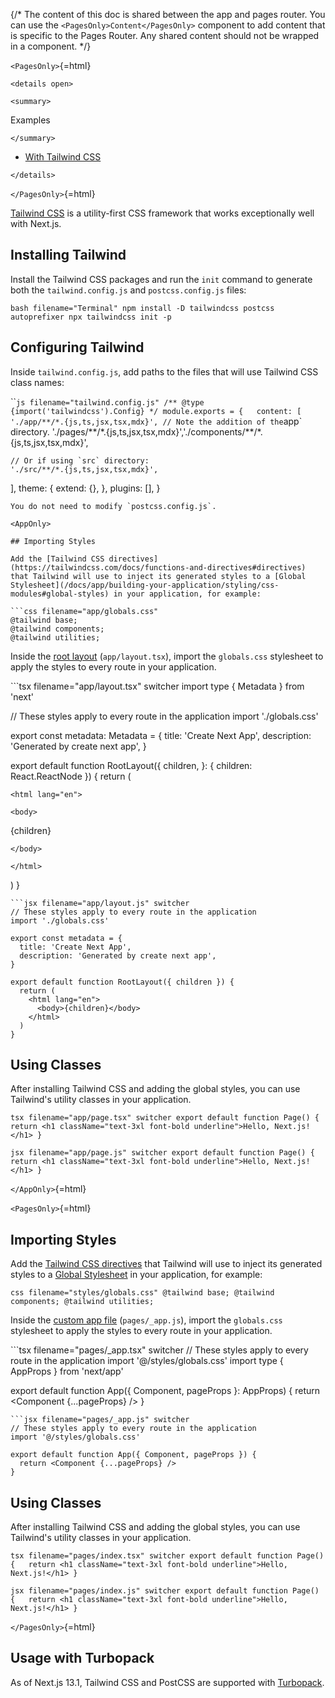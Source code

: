 {/\* The content of this doc is shared between the app and pages router.
You can use the `<PagesOnly>Content</PagesOnly>` component to add
content that is specific to the Pages Router. Any shared content should
not be wrapped in a component. \*/}

`<PagesOnly>`{=html}

```{=html}
<details open>
```
```{=html}
<summary>
```
Examples
```{=html}
</summary>
```
-   [With Tailwind
    CSS](https://github.com/vercel/next.js/tree/canary/examples/with-tailwindcss)

```{=html}
</details>
```
`</PagesOnly>`{=html}

[Tailwind CSS](https://tailwindcss.com/) is a utility-first CSS
framework that works exceptionally well with Next.js.

## Installing Tailwind

Install the Tailwind CSS packages and run the `init` command to generate
both the `tailwind.config.js` and `postcss.config.js` files:

`bash filename="Terminal" npm install -D tailwindcss postcss autoprefixer npx tailwindcss init -p`

## Configuring Tailwind

Inside `tailwind.config.js`, add paths to the files that will use
Tailwind CSS class names:

\`\``js filename="tailwind.config.js" /** @type {import('tailwindcss').Config} */ module.exports = {   content: [     './app/**/*.{js,ts,jsx,tsx,mdx}', // Note the addition of the`app\`
directory.
'./pages/\*\*/\*.{js,ts,jsx,tsx,mdx}','./components/\*\*/\*.{js,ts,jsx,tsx,mdx}',

    // Or if using `src` directory:
    './src/**/*.{js,ts,jsx,tsx,mdx}',

\], theme: { extend: {}, }, plugins: \[\], }


    You do not need to modify `postcss.config.js`.

    <AppOnly>

    ## Importing Styles

    Add the [Tailwind CSS directives](https://tailwindcss.com/docs/functions-and-directives#directives) that Tailwind will use to inject its generated styles to a [Global Stylesheet](/docs/app/building-your-application/styling/css-modules#global-styles) in your application, for example:

    ```css filename="app/globals.css"
    @tailwind base;
    @tailwind components;
    @tailwind utilities;

Inside the [root
layout](/docs/app/building-your-application/routing/pages-and-layouts#root-layout-required)
(`app/layout.tsx`), import the `globals.css` stylesheet to apply the
styles to every route in your application.

\`\`\`tsx filename="app/layout.tsx" switcher import type { Metadata }
from 'next'

// These styles apply to every route in the application import
'./globals.css'

export const metadata: Metadata = { title: 'Create Next App',
description: 'Generated by create next app', }

export default function RootLayout({ children, }: { children:
React.ReactNode }) { return (
```{=html}
<html lang="en">
```
```{=html}
<body>
```
{children}
```{=html}
</body>
```
```{=html}
</html>
```
) }


    ```jsx filename="app/layout.js" switcher
    // These styles apply to every route in the application
    import './globals.css'

    export const metadata = {
      title: 'Create Next App',
      description: 'Generated by create next app',
    }

    export default function RootLayout({ children }) {
      return (
        <html lang="en">
          <body>{children}</body>
        </html>
      )
    }

## Using Classes

After installing Tailwind CSS and adding the global styles, you can use
Tailwind's utility classes in your application.

`tsx filename="app/page.tsx" switcher export default function Page() {   return <h1 className="text-3xl font-bold underline">Hello, Next.js!</h1> }`

`jsx filename="app/page.js" switcher export default function Page() {   return <h1 className="text-3xl font-bold underline">Hello, Next.js!</h1> }`

`</AppOnly>`{=html}

`<PagesOnly>`{=html}

## Importing Styles

Add the [Tailwind CSS
directives](https://tailwindcss.com/docs/functions-and-directives#directives)
that Tailwind will use to inject its generated styles to a [Global
Stylesheet](/docs/pages/building-your-application/styling/css-modules#global-styles)
in your application, for example:

`css filename="styles/globals.css" @tailwind base; @tailwind components; @tailwind utilities;`

Inside the [custom app
file](/docs/pages/building-your-application/routing/custom-app)
(`pages/_app.js`), import the `globals.css` stylesheet to apply the
styles to every route in your application.

\`\`\`tsx filename="pages/\_app.tsx" switcher // These styles apply to
every route in the application import '@/styles/globals.css' import type
{ AppProps } from 'next/app'

export default function App({ Component, pageProps }: AppProps) { return
\<Component {...pageProps} /\> }


    ```jsx filename="pages/_app.js" switcher
    // These styles apply to every route in the application
    import '@/styles/globals.css'

    export default function App({ Component, pageProps }) {
      return <Component {...pageProps} />
    }

## Using Classes

After installing Tailwind CSS and adding the global styles, you can use
Tailwind's utility classes in your application.

`tsx filename="pages/index.tsx" switcher export default function Page() {   return <h1 className="text-3xl font-bold underline">Hello, Next.js!</h1> }`

`jsx filename="pages/index.js" switcher export default function Page() {   return <h1 className="text-3xl font-bold underline">Hello, Next.js!</h1> }`

`</PagesOnly>`{=html}

## Usage with Turbopack

As of Next.js 13.1, Tailwind CSS and PostCSS are supported with
[Turbopack](https://turbo.build/pack/docs/features/css#tailwind-css).
